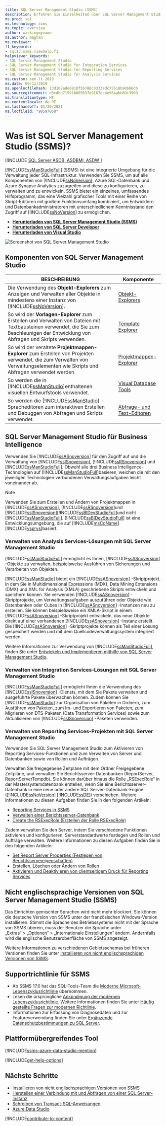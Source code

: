 ```yaml
---
title: SQL Server Management Studio (SSMS)
description: Erfahren Sie Einzelheiten über SQL Server Management Studio (SSMS) und die Möglichkeiten von SMMS, einschließlich der Verwaltung von Analysis Services-Projektmappen.
ms.prod: sql
ms.technology: ssms
ms.topic: overview
author: markingmyname
ms.author: maghan
ms.reviewer: ''
f1_keywords:
- sql13.ssms.viewhelp.f1
helpviewer_keywords:
- SQL Server Management Studio
- SQL Server Management Studio for Integration Services
- SQL Server Management Studio for Reporting Services
- SQL Server Management Studio for Analysis Services
ms.custom: seo-lt-2019
ms.date: 09/11/2019
ms.openlocfilehash: 13d107ade6810f5b786c8333edc75518b906b6db
ms.sourcegitcommit: d8cdbb719916805037a9167ac4e964abb89c3909
ms.translationtype: HT
ms.contentlocale: de-DE
ms.lasthandoff: 01/20/2021
ms.locfileid: "98597068"
---
```

# <a name="what-is-sql-server-management-studio-ssms"></a>Was ist SQL Server Management Studio (SSMS)?

[!INCLUDE [SQL Server ASDB, ASDBMI, ASDW ](../includes/applies-to-version/sql-asdb-asdbmi-asa.md)]

[!INCLUDE[ssManStudioFull](../includes/ssmanstudiofull-md.md)] (SSMS) ist eine integrierte Umgebung für die Verwaltung jeder SQL-Infrastruktur. Verwenden Sie SSMS, um auf alle Komponenten von [!INCLUDE[ssNoVersion](../includes/ssnoversion-md.md)], Azure SQL-Datenbank und Azure Synapse Analytics zuzugreifen und diese zu konfigurieren, zu verwalten und zu entwickeln. SSMS bietet ein einzelnes, umfassendes Hilfsprogramm, das eine Vielzahl grafischer Tools mit einer Reihe von Skript-Editoren mit großem Funktionsumfang kombiniert, um Entwicklern und Datenbankadministratoren mit unterschiedlichem Kenntnisstand den Zugriff auf [!INCLUDE[ssNoVersion](../includes/ssnoversion-md.md)] zu ermöglichen.

- [**Herunterladen von SQL Server Management Studio (SSMS)**](download-sql-server-management-studio-ssms.md)
- [**Herunterladen von SQL Server Developer**](https://my.visualstudio.com/Downloads?q=SQL%20Server%20Developer)
- [**Herunterladen von Visual Studio**](https://www.visualstudio.com/downloads/)

![Screenshot von SQL Server Management Studio](media/sql-server-management-studio-ssms/ssms.png)

## <a name="sql-server-management-studio-components"></a>Komponenten von SQL Server Management Studio  
  
|BESCHREIBUNG|Komponente|  
|---------------|---------|  
|Die Verwendung des **Objekt-Explorers** zum Anzeigen und Verwalten aller Objekte in mindestens einer Instanz von [!INCLUDE[ssNoVersion](../includes/ssnoversion-md.md)].|[Objekt-Explorers](../ssms/object/object-explorer.md)|  
|So wird der **Vorlagen-Explorer** zum Erstellen und Verwalten von Dateien mit Textbausteinen verwendet, die Sie zum Beschleunigen der Entwicklung von Abfragen und Skripts verwenden.|[Template Explorer](../ssms/template/template-explorer.md)|  
|So wird der veraltete **Projektmappen-Explorer** zum Erstellen von Projekten verwendet, die zum Verwalten von Verwaltungselementen wie Skripts und Abfragen verwendet werden.|[Projektmappen-Explorer](../ssms/solution/solution-explorer.md)|  
|So werden die in [!INCLUDE[ssManStudio](../includes/ssmanstudio-md.md)]enthaltenen visuellen Entwurfstools verwendet.|[Visual Database Tools](../ssms/visual-db-tools/visual-database-tools.md)|  
|So werden die [!INCLUDE[ssManStudio](../includes/ssmanstudio-md.md)] -Spracheditoren zum interaktiven Erstellen und Debuggen von Abfragen und Skripts verwendet.|[Abfrage- und Text-Editoren](./f1-help/database-engine-query-editor-sql-server-management-studio.md)

## <a name="sql-server-management-studio-for-business-intelligence"></a>SQL Server Management Studio für Business Intelligence

Verwenden Sie [!INCLUDE[ssASnoversion](../includes/ssasnoversion_md.md)] für den Zugriff auf und die Verwaltung von [!INCLUDE[ssISnoversion](../includes/ssisnoversion-md.md)], [!INCLUDE[ssRSnoversion](../includes/ssrsnoversion-md.md)] und [!INCLUDE[ssManStudioFull](../includes/ssmanstudiofull-md.md)]. Obwohl alle drei Business Intelligence-Technologien auf [!INCLUDE[ssManStudioFull](../includes/ssmanstudiofull-md.md)]basieren, weichen die mit den jeweiligen Technologien verbundenen Verwaltungsaufgaben leicht voneinander ab.

> [!NOTE]
> Verwenden Sie zum Erstellen und Ändern von Projektmappen in [!INCLUDE[ssASnoversion](../includes/ssasnoversion_md.md)], [!INCLUDE[ssRSnoversion](../includes/ssrsnoversion-md.md)]und [!INCLUDE[ssISnoversion](../includes/ssisnoversion-md.md)][!INCLUDE[ssBIDevStudioFull](../includes/ssbidevstudiofull_md.md)]und nicht [!INCLUDE[ssManStudioFull](../includes/ssmanstudiofull-md.md)]. [!INCLUDE[ssBIDevStudioFull](../includes/ssbidevstudiofull_md.md)] ist eine Entwicklungsumgebung, die auf [!INCLUDE[msCoName](../includes/msconame_md.md)][!INCLUDE[vsprvs](../includes/vsprvs-md.md)]basiert.

### <a name="managing-analysis-services-solutions-using-sql-server-management-studio"></a>Verwalten von Analysis Services-Lösungen mit SQL Server Management Studio

[!INCLUDE[ssManStudioFull](../includes/ssmanstudiofull-md.md)] ermöglicht es Ihnen, [!INCLUDE[ssASnoversion](../includes/ssasnoversion_md.md)] -Objekte zu verwalten, beispielsweise Ausführen von Sicherungen und Verarbeiten von Objekten.

[!INCLUDE[ssManStudio](../includes/ssmanstudio-md.md)] bietet ein [!INCLUDE[ssASnoversion](../includes/ssasnoversion_md.md)] -Skriptprojekt, in dem Sie in Multidimensional Expressions (MDX), Data Mining Extensions (DMX) und XML for Analysis (XMLA) geschriebene Skripts entwickeln und speichern können. Sie verwenden [!INCLUDE[ssASnoversion](../includes/ssasnoversion_md.md)] -Skriptprojekte, um Verwaltungsaufgaben auszuführen oder Objekte wie Datenbanken oder Cubes in [!INCLUDE[ssASnoversion](../includes/ssasnoversion_md.md)] -Instanzen neu zu erstellen. Sie können beispielsweise ein XMLA-Skript in einem [!INCLUDE[ssASnoversion](../includes/ssasnoversion_md.md)] -Skriptprojekt entwickeln, das neue Objekte direkt auf einer vorhandenen [!INCLUDE[ssASnoversion](../includes/ssasnoversion_md.md)] -Instanz erstellt. Die [!INCLUDE[ssASnoversion](../includes/ssasnoversion_md.md)] -Skriptprojekte können als Teil einer Lösung gespeichert werden und mit dem Quellcodeverwaltungssystem integriert werden.
  
Weitere Informationen zur Verwendung von [!INCLUDE[ssManStudioFull](../includes/ssmanstudiofull-md.md)], finden Sie unter [Entwickeln und Implementieren mithilfe von SQL Server Management Studio](/analysis-services/instances/analysis-services-scripts-project-in-sql-server-management-studio).
  
### <a name="managing-integration-services-solutions-using-sql-server-management-studio"></a>Verwalten von Integration Services-Lösungen mit SQL Server Management Studio

[!INCLUDE[ssManStudioFull](../includes/ssmanstudiofull-md.md)] ermöglicht Ihnen die Verwendung des [!INCLUDE[ssISnoversion](../includes/ssisnoversion-md.md)] -Diensts, mit dem Sie Pakete verwalten und ausgeführte Pakete überwachen können. Zudem können Sie [!INCLUDE[ssManStudio](../includes/ssmanstudio-md.md)] zur Organisation von Paketen in Ordnern, zum Ausführen von Paketen, zum Im- und Exportieren von Paketen, zum Migrieren von DTS-Paketen (Data Transformation Services) sowie zum Aktualisieren von [!INCLUDE[ssISnoversion](../includes/ssisnoversion-md.md)] -Paketen verwenden.

### <a name="managing-reporting-services-projects-using-sql-server-management-studio"></a>Verwalten von Reporting Services-Projekten mit SQL Server Management Studio

Verwenden Sie SQL Server Management Studio zum Aktivieren von Reporting Services-Funktionen und zum Verwalten von Server und Datenbanken sowie von Rollen und Aufträgen.

Verwalten Sie freigegebene Zeitpläne mit dem Ordner Freigegebene Zeitpläne, und verwalten Sie Berichtsserver-Datenbanken (ReportServer, ReportServerTempdb). Sie können darüber hinaus die Rolle „RSExecRole“ in der Mastersystemdatenbank erstellen, wenn Sie eine Berichtsserver-Datenbank in eine neue oder andere SQL Server-Datenbank-Engine ([!INCLUDE[ssNoVersion](../includes/ssnoversion-md.md)] [!INCLUDE[ssDE](../includes/ssde_md.md)]) verschieben. Weitere Informationen zu diesen Aufgaben finden Sie in den folgenden Artikeln:  

- [Reporting Services in SSMS](../reporting-services/tools/reporting-services-in-sql-server-management-studio-ssrs.md)
- [Verwalten einer Berichtsserver-Datenbank](../reporting-services/report-server/administer-a-report-server-database-ssrs-native-mode.md)
- [Create the RSExecRole (Erstellen der Rolle RSExecRole)](../reporting-services/security/create-the-rsexecrole.md)

Zudem verwalten Sie den Server, indem Sie verschiedene Funktionen aktivieren und konfigurieren, Serverstandardwerte festlegen und Rollen und Aufträge verwalten. Weitere Informationen zu diesen Aufgaben finden Sie in den folgenden Artikeln:

- [Set Report Server Properties (Festlegen von Berichtsservereigenschaften)](../reporting-services/tools/set-report-server-properties-management-studio.md)
- [Erstellen, Löschen oder Ändern von Rollen](../reporting-services/security/role-definitions-create-delete-or-modify.md)
- [Aktivieren und Deaktivieren von clientseitigem Druck für Reporting Services](../reporting-services/report-server/enable-and-disable-client-side-printing-for-reporting-services.md)

## <a name="non-english-language-versions-of-sql-server-management-studio-ssms"></a>Nicht englischsprachige Versionen von SQL Server Management Studio (SSMS)

Das Einrichten gemischter Sprachen wird nicht mehr blockiert. Sie können die deutsche Version von SSMS unter der französischen Windows-Version installieren. Stimmt die Sprache des Betriebssystems nicht mit der Sprache von SSMS überein, muss der Benutzer die Sprache unter „Extras“ > „Optionen“ > „Internationale Einstellungen“ ändern. Andernfalls wird die englische Benutzeroberfläche von SSMS angezeigt.

Weitere Informationen zu verschiedenen Gebietsschemas bei früheren Versionen finden Sie unter [Installieren von nicht englischsprachigen Versionen von SSMS](install-other-languages.md).

## <a name="support-policy-for-ssms"></a>Supportrichtlinie für SSMS

- Ab SSMS 17.0 hat das SQL-Tools-Team die [Moderne Microsoft-Lebenszyklusrichtlinie](https://support.microsoft.com/help/30881/modern-lifecycle-policy) übernommen.
- Lesen die ursprüngliche [Ankündigung der modernen Lebenszyklusrichtlinie](https://support.microsoft.com/help/447912/announcing-microsoft-modern-lifecycle-policy). Weitere Informationen finden Sie unter [Häufig gestellte Fragen zur modernen Richtlinie](https://support.microsoft.com/help/30882/modern-lifecycle-policy-faq).
- Informationen zur Erfassung von Diagnosedaten und zur Featureverwendung finden Sie unter [Ergänzende Datenschutzbestimmungen zu SQL Server](../sql-server/sql-server-privacy.md).

## <a name="cross-platform-tool"></a>Plattformübergreifendes Tool

[!INCLUDE[ssms-azure-data-studio-mention](../includes/ssms-azure-data-studio-mention.md)]

[!INCLUDE[get-help-options](../includes/paragraph-content/get-help-options.md)]

## <a name="next-steps"></a>Nächste Schritte

- [Installieren von nicht englischsprachigen Versionen von SSMS](install-other-languages.md)
- [Herstellen einer Verbindung mit und Abfragen von einer SQL Server-Instanz](./quickstarts/ssms-connect-query-sql-server.md)
- [Schreiben von Transact-SQL-Anweisungen](../t-sql/tutorial-writing-transact-sql-statements.md)
- [Azure Data Studio](../azure-data-studio/what-is-azure-data-studio.md)

[!INCLUDE[contribute-to-content](../includes/paragraph-content/contribute-to-content.md)]